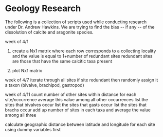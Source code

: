 # Geology Research
The following is a collection of scripts used while conducting research under Dr.
Andrew Hawkins. We are trying to find the bias -- if any -- of the dissolution of
calcite and aragonite species.

week of 4/1
1. create a Nx1 matrix where each row corresponds to a collecting locality and
the value is equal to 1+number of redundant sites
redundant sites are those that have the same calcitic taxa present

2. plot Nx1 matrix

week of 4/7
iterate through all sites
if site redundant then randomly assign it a taxon (bivalve, brachipod, gastropod)

week of 4/11
count number of other sites within distance for each site/occurrence
average this value among all other occurrences
list the sites that bivalves occur
list the sites that gasts occur
list the sites that brachs occur
add up number of sites in each taxa and average the value among all three

calculate geographic distance between latitude and longitude for each site
using dummy variables first 